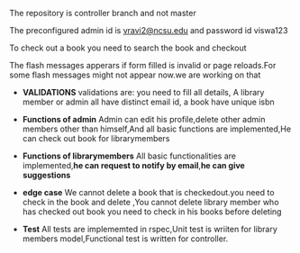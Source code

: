 The repository is controller branch and not master

The preconfigured admin id is vravi2@ncsu.edu and password id viswa123

To check out a book you need to search the book and checkout

The flash messages apperars if form filled is invalid or page reloads.For some flash messages might not appear now.we are working on that
-  **VALIDATIONS** 
validations are:  you need to fill all details,
                 A library member or admin all have distinct email id,
                 a book have unique isbn 
-  **Functions of admin**
Admin can edit his profile,delete other admin members other than himself,And all basic functions are implemented,He can check out book for librarymembers 

-  **Functions of librarymembers**
All basic functionalities are implemented,**he can request to notify by  email**,**he can give suggestions** 
-  **edge case**
We cannot delete a book that is checkedout.you need to check in the book and delete
,You cannot delete library member who has checked out book you need to check in his books before deleting 
- **Test**
All tests are implememted in rspec,Unit test is wriiten for library members model,Functional test is written for controller. 
                


